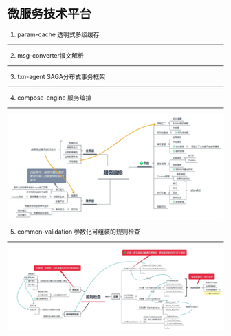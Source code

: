 微服务技术平台
===  
  1. param-cache 透明式多级缓存
  -----------------
  
  2. msg-converter报文解析
  -----------------
  
  3. txn-agent SAGA分布式事务框架
  -----------------
  
  4. compose-engine 服务编排
  -----------------
  
  ![compose-engine](https://github.com/fan-long/msdemo-v2/blob/master/img/compose-engine.jpg)

  5. common-validation 参数化可组装的规则检查
  -----------------
  
  ![common-validation](https://github.com/fan-long/msdemo-v2/blob/master/img/common-verification.jpg)

